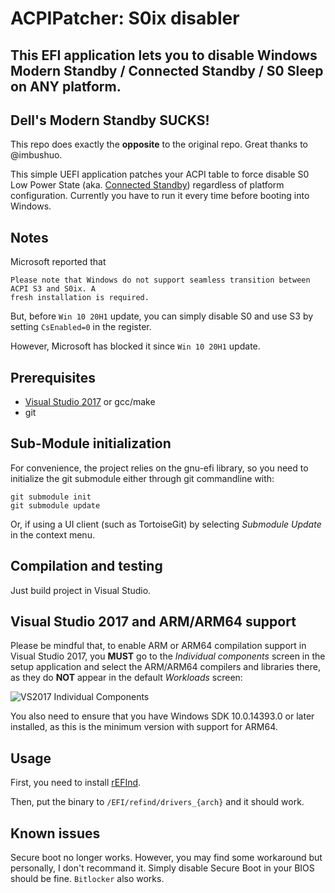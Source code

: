 ACPIPatcher: S0ix disabler
=======================================

## This EFI application lets you to disable Windows Modern Standby / Connected Standby / S0 Sleep on ANY platform.

## Dell's Modern Standby SUCKS!

This repo does exactly the **opposite** to the original repo. Great thanks to @imbushuo.

This simple UEFI application patches your ACPI table to force disable S0 Low Power State 
(aka. [Connected Standby](https://docs.microsoft.com/en-us/windows-hardware/design/device-experiences/modern-standby)) 
regardless of platform configuration. Currently you have to run
it every time before booting into Windows.

## Notes

Microsoft reported that
```
Please note that Windows do not support seamless transition between ACPI S3 and S0ix. A
fresh installation is required.
```
But, before `Win 10 20H1` update, you can simply disable S0 and use S3 by setting `CsEnabled=0` in the register.

However, Microsoft has blocked it since `Win 10 20H1` update.

## Prerequisites

* [Visual Studio 2017](https://www.visualstudio.com/vs/community/) or gcc/make
* git

## Sub-Module initialization

For convenience, the project relies on the gnu-efi library, so you need to initialize the git
submodule either through git commandline with:
```
git submodule init
git submodule update
```
Or, if using a UI client (such as TortoiseGit) by selecting _Submodule Update_ in the context menu.

## Compilation and testing

Just build project in Visual Studio.

## Visual Studio 2017 and ARM/ARM64 support

Please be mindful that, to enable ARM or ARM64 compilation support in Visual Studio
2017, you __MUST__ go to the _Individual components_ screen in the setup application
and select the ARM/ARM64 compilers and libraries there, as they do __NOT__ appear in
the default _Workloads_ screen:

![VS2017 Individual Components](http://files.akeo.ie/pics/VS2017_Individual_Components2.png)

You also need to ensure that you have Windows SDK 10.0.14393.0 or later installed,
as this is the minimum version with support for ARM64.

## Usage

First, you need to install [rEFInd](https://www.rodsbooks.com/refind/).

Then, put the binary to `/EFI/refind/drivers_{arch}` and it should work.

## Known issues

Secure boot no longer works. However, you may find some workaround but personally, I don't recommand it. Simply disable Secure Boot in your BIOS should be fine. `Bitlocker` also works.
